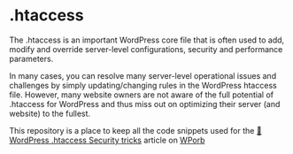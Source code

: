 # .htaccess
The .htaccess is an important WordPress core file that is often used to add, modify and override server-level configurations, security and performance parameters.

In many cases, you can resolve many server-level operational issues and challenges by simply updating/changing rules in the WordPress htaccess file. However, many website owners are not aware of the full potential of .htaccess for WordPress and thus miss out on optimizing their server (and website) to the fullest.

This repository is a place to keep all the code snippets used for the [🔰 WordPress .htaccess Security tricks](https://wporb.com/tips/wordpress-htaccess-security-tricks/) article on [WPorb](https://wporb.com/about)
